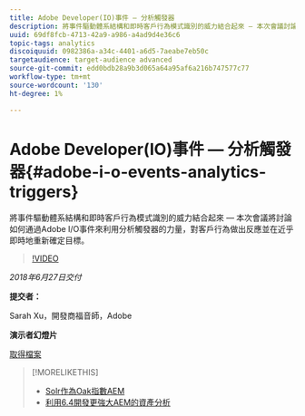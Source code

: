```yaml
---
title: Adobe Developer(IO)事件 — 分析觸發器
description: 將事件驅動體系結構和即時客戶行為模式識別的威力結合起來 — 本次會議討論如何通過Adobe Developer(Adobe I/O)事件利用分析觸發器的威力，對客戶行為做出反應，並以接近即時的方式重新確定目標。
uuid: 69df8fcb-4713-42a9-a986-a4ad9d4e36c6
topic-tags: analytics
discoiquuid: 0982386a-a34c-4401-a6d5-7aeabe7eb50c
targetaudience: target-audience advanced
source-git-commit: edd0bdb28a9b3d065a64a95af6a216b747577c77
workflow-type: tm+mt
source-wordcount: '130'
ht-degree: 1%

---
```


# Adobe Developer(IO)事件 — 分析觸發器{#adobe-i-o-events-analytics-triggers}

將事件驅動體系結構和即時客戶行為模式識別的威力結合起來 — 本次會議將討論如何通過Adobe I/O事件來利用分析觸發器的力量，對客戶行為做出反應並在近乎即時地重新確定目標。

>[!VIDEO](https://video.tv.adobe.com/v/22809/?quality=9)

*2018年6月27日交付*

**提交者：**

Sarah Xu，開發商福音師，Adobe

**演示者幻燈片**

[取得檔案](assets/gems+6+27+18+adobe+io+analytics+triggers.pdf)

<!--
[Get back to the Overview](https://helpx.adobe.com/experience-manager/kt/eseminars/gems/aem-index.html)
-->

>[!MORELIKETHIS]
>
>* [Solr作為Oak指數AEM](solr-as-an-oak-index-for-aem.md)
>* [利用6.4開發更強大AEM的資產分析](https://helpx.adobe.com/experience-manager/kt/eseminars/experience-insider/exp-asset-analytics-64.html)


<!-- this link is broken: >* [Getting the most out of digital interactions with AEM and Analytics](https://helpx.adobe.com/experience-manager/kt/eseminars/ask-the-expert/aem-getting-the-most-out-of-digital-interactions-with-aem-and-analytics.html) 
-->
